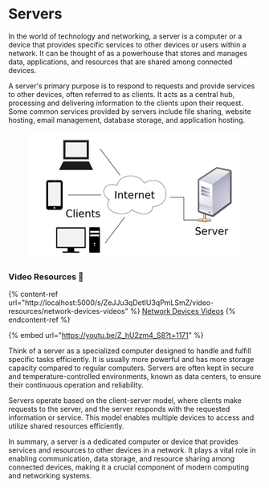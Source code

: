 # Servers

In the world of technology and networking, a server is a computer or a device that provides specific services to other devices or users within a network. It can be thought of as a powerhouse that stores and manages data, applications, and resources that are shared among connected devices.

A server's primary purpose is to respond to requests and provide services to other devices, often referred to as clients. It acts as a central hub, processing and delivering information to the clients upon their request. Some common services provided by servers include file sharing, website hosting, email management, database storage, and application hosting.

<figure><img src="../../.gitbook/assets/Client-server-model.svg.png" alt=""><figcaption></figcaption></figure>

### Video Resources :tada:

{% content-ref url="http://localhost:5000/s/ZeJJu3qDetIU3qPmLSmZ/video-resources/network-devices-videos" %}
[Network Devices Videos](http://localhost:5000/s/ZeJJu3qDetIU3qPmLSmZ/video-resources/network-devices-videos)
{% endcontent-ref %}

{% embed url="https://youtu.be/Z_hU2zm4_S8?t=1171" %}

Think of a server as a specialized computer designed to handle and fulfill specific tasks efficiently. It is usually more powerful and has more storage capacity compared to regular computers. Servers are often kept in secure and temperature-controlled environments, known as data centers, to ensure their continuous operation and reliability.

Servers operate based on the client-server model, where clients make requests to the server, and the server responds with the requested information or service. This model enables multiple devices to access and utilize shared resources efficiently.

In summary, a server is a dedicated computer or device that provides services and resources to other devices in a network. It plays a vital role in enabling communication, data storage, and resource sharing among connected devices, making it a crucial component of modern computing and networking systems.
